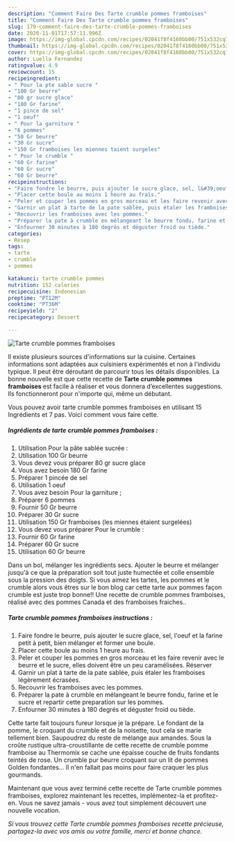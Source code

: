 ```yaml
---
description: "Comment Faire Des Tarte crumble pommes framboises"
title: "Comment Faire Des Tarte crumble pommes framboises"
slug: 179-comment-faire-des-tarte-crumble-pommes-framboises
date: 2020-11-01T17:57:11.996Z
image: https://img-global.cpcdn.com/recipes/02041f8f4160bb00/751x532cq70/tarte-crumble-pommes-framboises-photo-principale-de-la-recette.jpg
thumbnail: https://img-global.cpcdn.com/recipes/02041f8f4160bb00/751x532cq70/tarte-crumble-pommes-framboises-photo-principale-de-la-recette.jpg
cover: https://img-global.cpcdn.com/recipes/02041f8f4160bb00/751x532cq70/tarte-crumble-pommes-framboises-photo-principale-de-la-recette.jpg
author: Luella Fernandez
ratingvalue: 4.9
reviewcount: 15
recipeingredient:
- " Pour la pte sable sucre "
- "100 Gr beurre"
- "80 gr sucre glace"
- "180 Gr farine"
- "1 pince de sel"
- "1 oeuf"
- " Pour la garniture "
- "6 pommes"
- "50 Gr beurre"
- "30 Gr sucre"
- "150 Gr framboises les miennes taient surgeles"
- " Pour le crumble "
- "60 Gr farine"
- "60 Gr sucre"
- "60 Gr beurre"
recipeinstructions:
- "Faire fondre le beurre, puis ajouter le sucre glace, sel, l&#39;oeuf et la farine petit à petit, bien mélanger et former une boule."
- "Placer cette boule au moins 1 heure au frais."
- "Peler et couper les pommes en gros morceau et les faire revenir avec le beurre et le sucre, elles doivent être un peu caramélisées. Réserver"
- "Garnir un plat à tarte de la pate sablée, puis étaler les framboises légèrement écrasées."
- "Recouvrir les framboises avec les pommes."
- "Préparer la pate à crumble en mélangeant le beurre fondu, farine et le sucre et repartir cette preparation sur les pommes."
- "Enfourner 30 minutes à 180 degrés et déguster froid ou tiède."
categories:
- Resep
tags:
- tarte
- crumble
- pommes

katakunci: tarte crumble pommes 
nutrition: 152 calories
recipecuisine: Indonesian
preptime: "PT12M"
cooktime: "PT36M"
recipeyield: "2"
recipecategory: Dessert

---
```



![Tarte crumble pommes framboises](https://img-global.cpcdn.com/recipes/02041f8f4160bb00/751x532cq70/tarte-crumble-pommes-framboises-photo-principale-de-la-recette.jpg)

Il existe plusieurs sources d'informations sur la cuisine. Certaines informations sont adaptées aux cuisiniers expérimentés et non à l'individu typique. Il peut être déroutant de parcourir tous les détails disponibles. La bonne nouvelle est que cette recette de <strong> Tarte crumble pommes framboises </strong> est facile à réaliser et vous donnera d’excellentes suggestions. Ils fonctionneront pour n'importe qui, même un débutant.

<!--inarticleads1-->

Vous pouvez avoir tarte crumble pommes framboises en utilisant 15 Ingrédients et 7 pas. Voici comment vous faire cette.

##### Ingrédients de tarte crumble pommes framboises :

1. Utilisation  Pour la pâte sablée sucrée :
1. Utilisation 100 Gr beurre
1. Vous devez vous préparer 80 gr sucre glace
1. Vous avez besoin 180 Gr farine
1. Préparer 1 pincée de sel
1. Utilisation 1 oeuf
1. Vous avez besoin  Pour la garniture ;
1. Préparer 6 pommes
1. Fournir 50 Gr beurre
1. Préparer 30 Gr sucre
1. Utilisation 150 Gr framboises (les miennes étaient surgelées)
1. Vous devez vous préparer  Pour le crumble :
1. Fournir 60 Gr farine
1. Préparer 60 Gr sucre
1. Utilisation 60 Gr beurre


Dans un bol, mélanger les ingrédients secs. Ajouter le beurre et mélanger jusqu&#39;à ce que la préparation soit tout juste humectée et colle ensemble sous la pression des doigts. Si vous aimez les tartes, les pommes et le crumble alors vous êtres sur le bon blog car cette tarte aux pommes façon crumble est juste trop bonne!! Une recette de crumble pommes framboises, réalisé avec des pommes Canada et des framboises fraiches.. 

<!--inarticleads2-->

##### Tarte crumble pommes framboises instructions :

1. Faire fondre le beurre, puis ajouter le sucre glace, sel, l&#39;oeuf et la farine petit à petit, bien mélanger et former une boule.
1. Placer cette boule au moins 1 heure au frais.
1. Peler et couper les pommes en gros morceau et les faire revenir avec le beurre et le sucre, elles doivent être un peu caramélisées. Réserver
1. Garnir un plat à tarte de la pate sablée, puis étaler les framboises légèrement écrasées.
1. Recouvrir les framboises avec les pommes.
1. Préparer la pate à crumble en mélangeant le beurre fondu, farine et le sucre et repartir cette preparation sur les pommes.
1. Enfourner 30 minutes à 180 degrés et déguster froid ou tiède.


Cette tarte fait toujours fureur lorsque je la prépare. Le fondant de la pomme, le croquant du crumble et de la noisette, tout cela se marie tellement bien. Saupoudrez du reste de mélange aux amandes. Sous la croûte rustique ultra-croustillante de cette recette de crumble pomme framboise au Thermomix se cache une épaisse couche de fruits fondants teintés de rose. Un crumble pur beurre croquant sur un lit de pommes Golden fondantes… Il n&#39;en fallait pas moins pour faire craquer les plus gourmands. 

<!--inarticleads1-->

<p>
Maintenant que vous avez terminé cette recette de Tarte crumble pommes framboises, explorez maintenant les recettes, implémentez-la et profitez-en. Vous ne savez jamais - vous avez tout simplement découvert une nouvelle vocation.
</p>

<p>
<i>Si vous trouvez cette Tarte crumble pommes framboises recette précieuse, partagez-la avec vos amis ou votre famille, merci et bonne chance.</i>
</p>
